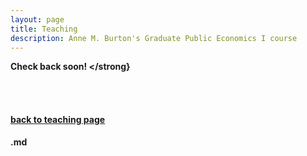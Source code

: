 ```yaml
---
layout: page
title: Teaching
description: Anne M. Burton's Graduate Public Economics I course
---
```


<strong> Check back soon! </strong}

<br/>
<br/>

#### [back to teaching page](https://annemburton.com/pages/teaching.md)

<!-- Note: this is how to write a comment in HTML. Everything in here won't show up on your webpage.-->

<!--
To increase the size of the title, use fewer # in front of the paper title.
To decrease the size of the title, use more #. 
To remove the italics, remove the * before and after the description
To remove the underline from the title, remove the <u> tags (<u> and </u>)
-->.md
